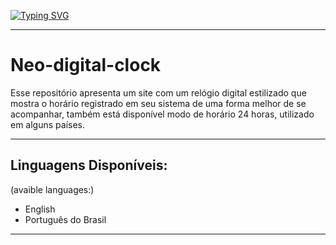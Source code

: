 [![Typing SVG](https://readme-typing-svg.herokuapp.com?font=Orbitron&weight=500&size=17&pause=1000&color=FF22E9&background=000000&center=true&vCenter=true&width=1000&height=100&lines=Neo+Digital+Clock;Veja+o+seu+hor%C3%A1rio+de+uma+maneira+futurista)](https://git.io/typing-svg)
***
# Neo-digital-clock
Esse repositório apresenta um site com um relógio digital estilizado que mostra o horário registrado em seu sistema de uma forma melhor de se acompanhar, também está disponível modo de horário 24 horas, utilizado em alguns países.
***
## Linguagens Disponíveis:
(avaible languages:)
- English
- Português do Brasil
***